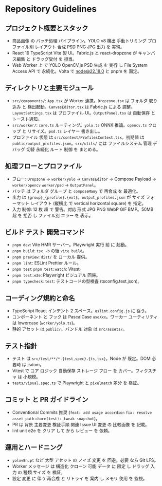 # Repository Guidelines

## プロジェクト概要とスタック
- 商品画像 の バッチ処理 パイプライン。YOLO v8 検出 手動トリミング プロファイル別 レイアウト 合成 PSD PNG JPG 出力 を 実現。
- React 19 TypeScript Vite 製 UI。Fabric.js と react-dropzone が キャンバス編集 と ドラッグ受付 を 担当。
- Web Worker 上 で YOLO OpenCV.js PSD 生成 を 実行 し File System Access API で 永続化。Volta で node@22.18.0 と pnpm を 固定。

## ディレクトリと主要モジュール
- `src/components/`: `App.tsx` が Worker 連携。`Dropzone.tsx` は フォルダ 取り込み と 検出起動。`CanvasEditor.tsx` は Fabric.js による 調整。`LayoutSettings.tsx` は プロファイル UI。`OutputPanel.tsx` は 自動保存 と トースト通知。
- `src/worker/`: `core.ts` ルーティング。`yolo.ts` ONNX 推論。`opencv.ts` クロップ と リサイズ。`psd.ts` レイヤー 書き出し。
- プロファイル 状態 は `src/context/ProfilesContext.tsx`。初期値 は `public/output_profiles.json`。`src/utils/` には ファイルシステム 管理 デバッグ 切替 永続化 ルート 制御 を まとめる。

## 処理フローとプロファイル
- フロー: `Dropzone` → `worker/yolo` → `CanvasEditor` → Compose Payload → `worker/opencv` `worker/psd` → `OutputPanel`。
- バッチ は フォルダ グループ と `composeMany` で 再合成 を 最適化。
- 出力 は `{group}_{profile}.{ext}`。`output_profiles.json` が サイズ フォーマット レイアウト (縦横比 で vertical horizontal square) を 指定。
- 入力 制御: 12 枚 超 で 警告。対応 形式 JPG PNG WebP GIF BMP。50MB 超 を 拒否 し ファイル別 エラー を 表示。

## ビルド テスト 開発コマンド
- `pnpm dev`: Vite HMR サーバー。Playwright 実行 前 に 起動。
- `pnpm build`: `tsc -b` の後 `vite build`。
- `pnpm preview`: `dist/` を ローカル 提供。
- `pnpm lint`: ESLint Prettier ルール。
- `pnpm test` `pnpm test:watch`: Vitest。
- `pnpm test:e2e`: Playwright ビジュアル 回帰。
- `pnpm typecheck:test`: テストコードの型検査 (tsconfig.test.json)。

## コーディング規約と命名
- TypeScript React インデント 2 スペース。`eslint.config.js` に 従う。
- コンポーネント と フック は PascalCase `useXxx`。ワーカー ユーティリティ は lowercase (`worker/yolo.ts`)。
- 静的 アセット は `public/`。バンドル 対象 は `src/assets/`。

## テスト指針
- テスト は `src/test/**/*.{test,spec}.{ts,tsx}`。Node が 既定。DOM 必要時 は jsdom。
- Vitest で コア ロジック 自動保存 ストレージ フロー を カバー。フィクスチャ は 小規模。
- `tests/visual.spec.ts` で Playwright と `pixelmatch` 差分 を 検証。

## コミット と PR ガイドライン
- Conventional Commits 推奨 (`feat: add usage accordion` `fix: resolve asset path` `chore(test): tweak snapshot`)。
- PR は 背景 主要変更 検証手順 関連 Issue UI 変更 の 比較画像 を 記載。
- lint unit e2e を クリア して から レビュー を 依頼。

## 運用とハードニング
- `yolov8n.pt` など 大型 アセット の ノイズ 変更 を 回避。必要 なら Git LFS。
- Worker メッセージ は 構造化 クローン 可能 データ に 限定 し ドラッグ 入力 の 種類 サイズ を 検証。
- 設定 変更 に 伴う 再合成 と リトライ を 案内 し メモリ 使用 を 監視。
